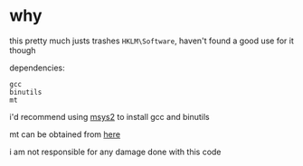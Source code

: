 # why
this pretty much justs trashes `HKLM\Software`, haven't found a good use for it though

dependencies:
```
gcc
binutils
mt
```

i'd recommend using [msys2](https://www.msys2.org/) to install gcc and binutils

mt can be obtained from [here](https://github.com/mrpapersonic/mt)

i am not responsible for any damage done with this code
